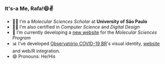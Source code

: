 ### It's-a Me, Rafa!😄✌️

- 👨‍🔬 I'm a *Molecular Sciences Scholar* at **University of São Paulo**
- 👨‍💻 I'm also certified in *Computer Science* and *Digital Design*
- 🎨 I’m currently developing a [new website](cecm.usp.br/inscricoes) for the *Molecular Sciences Program*
- 📊 I've developed [Observatório COVID-19 BR](github.com/covid19br/covid19br.github.io)'s visual identity, [website](covid19br.github.io) and web/R integration.
- 😄 Pronouns: He/His

<!--
**badain/badain** is a ✨ _special_ ✨ repository because its `README.md` (this file) appears on your GitHub profile.

Here are some ideas to get you started:

- 🔭 I’m currently working on ...
- 🌱 I’m currently learning ...
- 👯 I’m looking to collaborate on ...
- 🤔 I’m looking for help with ...
- 💬 Ask me about ...
- 📫 How to reach me: ...
- 😄 Pronouns: ...
- ⚡ Fun fact: ...
-->
